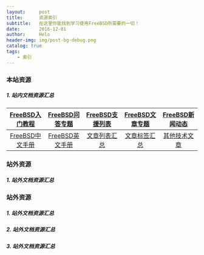 ```yaml
---
layout:     post
title:      资源索引
subtitle:   在这里你能找到学习使用FreeBSD所需要的一切！
date:       2016-12-01
author:     Helo
header-img: img/post-bg-debug.png
catalog: true
tags:
    - 索引
---
```


### 本站资源
##### 1. 站内文档资源汇总

[FreeBSD入门教程](https://chinafreebsd.org/tags/) | [FreeBSD问答专题](https://chinafreebsd.org/tags/) | [FreeBSD支援列表](https://chinafreebsd.org/tags/) | [FreeBSD文章专题](https://chinafreebsd.org/tags/) | [FreeBSD新闻动态](https://chinafreebsd.org/2019/11/02/news/)
:-: | :-: | :-: | :-: | :-:
[FreeBSD中文手册](https://chinafreebsd.org/tags/) | [FreeBSD英文手册](https://chinafreebsd.org/tags/) | [文章列表汇总](https://chinafreebsd.org/tags/) | [文章标签汇总](https://chinafreebsd.org/tags/) | [其他技术文章](https://chinafreebsd.org/tags/)|

### 站外资源
##### 1. 站外文档资源汇总


### 站外资源
##### 1. 站外文档资源汇总
##### 2. 站外文档资源汇总
##### 3. 站外文档资源汇总
